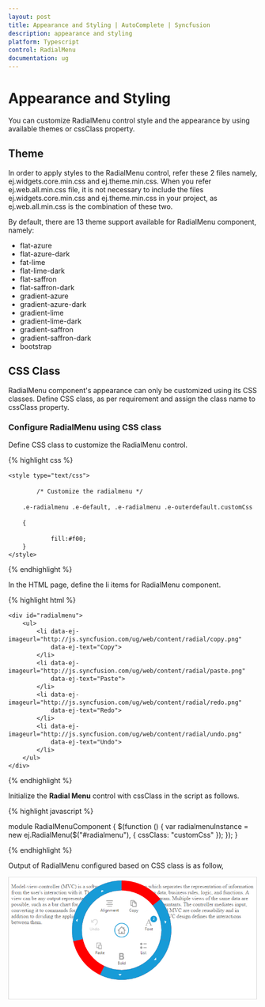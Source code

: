 ```yaml
---
layout: post
title: Appearance and Styling | AutoComplete | Syncfusion
description: appearance and styling
platform: Typescript
control: RadialMenu
documentation: ug
---
```


# Appearance and Styling

You can customize RadialMenu control style and the appearance by using available themes or cssClass property.

## Theme

In order to apply styles to the RadialMenu control, refer these 2 files namely, ej.widgets.core.min.css and ej.theme.min.css. When you refer ej.web.all.min.css file, it is not necessary to include the files ej.widgets.core.min.css and ej.theme.min.css in your project, as ej.web.all.min.css is the combination of these two. 

By default, there are 13 theme support available for RadialMenu component, namely:

* flat-azure
* flat-azure-dark
* fat-lime
* flat-lime-dark
* flat-saffron
* flat-saffron-dark
* gradient-azure
* gradient-azure-dark
* gradient-lime
* gradient-lime-dark
* gradient-saffron
* gradient-saffron-dark
* bootstrap

## CSS Class

RadialMenu component's appearance can only be customized using its CSS classes. Define CSS class, as per requirement and assign the class name to cssClass property.

### Configure RadialMenu using CSS class

Define CSS class to customize the RadialMenu control.


{% highlight css %}

    <style type="text/css">

            /* Customize the radialmenu */

        .e-radialmenu .e-default, .e-radialmenu .e-outerdefault.customCss 

        {

                fill:#f00;
        } 
    </style>

{% endhighlight %}



In the HTML page, define the li items for RadialMenu component.

{% highlight html %}

    <div id="radialmenu">
        <ul>
            <li data-ej-imageurl="http://js.syncfusion.com/ug/web/content/radial/copy.png"
                data-ej-text="Copy">
            </li>
            <li data-ej-imageurl="http://js.syncfusion.com/ug/web/content/radial/paste.png"
                data-ej-text="Paste">
            </li>
            <li data-ej-imageurl="http://js.syncfusion.com/ug/web/content/radial/redo.png"
                data-ej-text="Redo">
            </li>
            <li data-ej-imageurl="http://js.syncfusion.com/ug/web/content/radial/undo.png"
                data-ej-text="Undo">
            </li>
        </ul>
    </div>

{% endhighlight %}


Initialize the **Radial Menu** control with cssClass in the script as follows.


{% highlight javascript %}
  
module RadialMenuComponent {
    $(function () {
         var radialmenuInstance = new ej.RadialMenu($("#radialmenu"), {
                 cssClass: "customCss" 
                 });
        });
}  

{% endhighlight %}


Output of RadialMenu configured based on CSS class is as follow,


![](apperance-and-styling-images\appearance-and-styling_img1.png)


